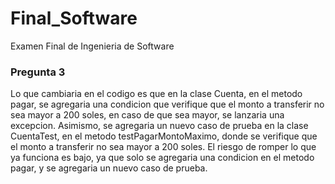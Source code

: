 # Final_Software
Examen Final de Ingenieria de Software

### Pregunta 3

Lo que cambiaria en el codigo es que en la clase Cuenta, en el metodo pagar, se agregaria una condicion que verifique que el monto a transferir no sea mayor a 200 soles, en caso de que sea mayor, se lanzaria una excepcion. Asimismo, se agregaria un nuevo caso de prueba en la clase CuentaTest, en el metodo testPagarMontoMaximo, donde se verifique que el monto a transferir no sea mayor a 200 soles. El riesgo de romper lo que ya funciona es bajo, ya que solo se agregaria una condicion en el metodo pagar, y se agregaria un nuevo caso de prueba.
